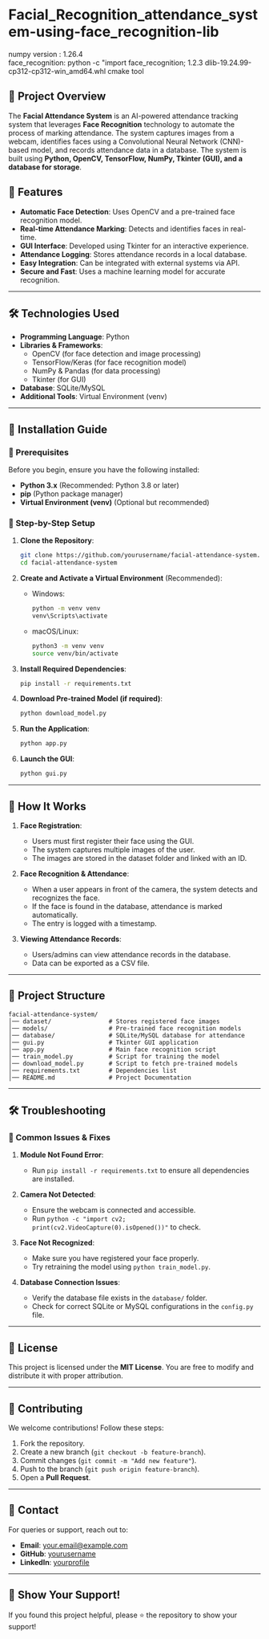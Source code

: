 <!-- @format -->

# Facial_Recognition_attendance_system-using-face_recognition-lib

numpy version : 1.26.4 <br> face_recognition: python -c "import
face_recognition; 1.2.3 dlib-19.24.99-cp312-cp312-win_amd64.whl cmake tool


## 📌 Project Overview
The **Facial Attendance System** is an AI-powered attendance tracking system that leverages **Face Recognition** technology to automate the process of marking attendance. The system captures images from a webcam, identifies faces using a Convolutional Neural Network (CNN)-based model, and records attendance data in a database. The system is built using **Python, OpenCV, TensorFlow, NumPy, Tkinter (GUI), and a database for storage**.

## 🎯 Features
- **Automatic Face Detection**: Uses OpenCV and a pre-trained face recognition model.
- **Real-time Attendance Marking**: Detects and identifies faces in real-time.
- **GUI Interface**: Developed using Tkinter for an interactive experience.
- **Attendance Logging**: Stores attendance records in a local database.
- **Easy Integration**: Can be integrated with external systems via API.
- **Secure and Fast**: Uses a machine learning model for accurate recognition.

---

## 🛠️ Technologies Used
- **Programming Language**: Python
- **Libraries & Frameworks**:
  - OpenCV (for face detection and image processing)
  - TensorFlow/Keras (for face recognition model)
  - NumPy & Pandas (for data processing)
  - Tkinter (for GUI)
- **Database**: SQLite/MySQL
- **Additional Tools**: Virtual Environment (venv)

---

## 🚀 Installation Guide

### 🔹 Prerequisites
Before you begin, ensure you have the following installed:
- **Python 3.x** (Recommended: Python 3.8 or later)
- **pip** (Python package manager)
- **Virtual Environment (venv)** (Optional but recommended)

### 🔹 Step-by-Step Setup
1. **Clone the Repository**:
   ```sh
   git clone https://github.com/yourusername/facial-attendance-system.git
   cd facial-attendance-system
   ```

2. **Create and Activate a Virtual Environment** (Recommended):
   - Windows:
     ```sh
     python -m venv venv
     venv\Scripts\activate
     ```
   - macOS/Linux:
     ```sh
     python3 -m venv venv
     source venv/bin/activate
     ```

3. **Install Required Dependencies**:
   ```sh
   pip install -r requirements.txt
   ```

4. **Download Pre-trained Model (if required)**:
   ```sh
   python download_model.py
   ```

5. **Run the Application**:
   ```sh
   python app.py
   ```

6. **Launch the GUI**:
   ```sh
   python gui.py
   ```

---

## 📸 How It Works
1. **Face Registration**:
   - Users must first register their face using the GUI.
   - The system captures multiple images of the user.
   - The images are stored in the dataset folder and linked with an ID.

2. **Face Recognition & Attendance**:
   - When a user appears in front of the camera, the system detects and recognizes the face.
   - If the face is found in the database, attendance is marked automatically.
   - The entry is logged with a timestamp.

3. **Viewing Attendance Records**:
   - Users/admins can view attendance records in the database.
   - Data can be exported as a CSV file.

---

## 📂 Project Structure
```
facial-attendance-system/
│── dataset/                # Stores registered face images
│── models/                 # Pre-trained face recognition models
│── database/               # SQLite/MySQL database for attendance
│── gui.py                  # Tkinter GUI application
│── app.py                  # Main face recognition script
│── train_model.py          # Script for training the model
│── download_model.py       # Script to fetch pre-trained models
│── requirements.txt        # Dependencies list
│── README.md               # Project Documentation
```

---

## 🛠️ Troubleshooting
### 🔹 Common Issues & Fixes
1. **Module Not Found Error**:
   - Run `pip install -r requirements.txt` to ensure all dependencies are installed.

2. **Camera Not Detected**:
   - Ensure the webcam is connected and accessible.
   - Run `python -c "import cv2; print(cv2.VideoCapture(0).isOpened())"` to check.

3. **Face Not Recognized**:
   - Make sure you have registered your face properly.
   - Try retraining the model using `python train_model.py`.

4. **Database Connection Issues**:
   - Verify the database file exists in the `database/` folder.
   - Check for correct SQLite or MySQL configurations in the `config.py` file.

---

## 📜 License
This project is licensed under the **MIT License**. You are free to modify and distribute it with proper attribution.

---

## 🤝 Contributing
We welcome contributions! Follow these steps:
1. Fork the repository.
2. Create a new branch (`git checkout -b feature-branch`).
3. Commit changes (`git commit -m "Add new feature"`).
4. Push to the branch (`git push origin feature-branch`).
5. Open a **Pull Request**.

---

## 📧 Contact
For queries or support, reach out to:
- **Email**: your.email@example.com
- **GitHub**: [yourusername](https://github.com/yourusername)
- **LinkedIn**: [yourprofile](https://linkedin.com/in/yourprofile)

---

## 🌟 Show Your Support!
If you found this project helpful, please ⭐ the repository to show your support!


